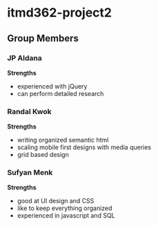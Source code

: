 # itmd362-project2

## Group Members

### JP Aldana

**Strengths**
- experienced with jQuery
- can perform detailed research

### Randal Kwok

**Strengths**
- writing organized semantic html
- scaling mobile first designs with media queries
- grid based design

### Sufyan Menk

**Strengths**
- good at UI design and CSS
- like to keep everything organized
- experienced in javascript and SQL
